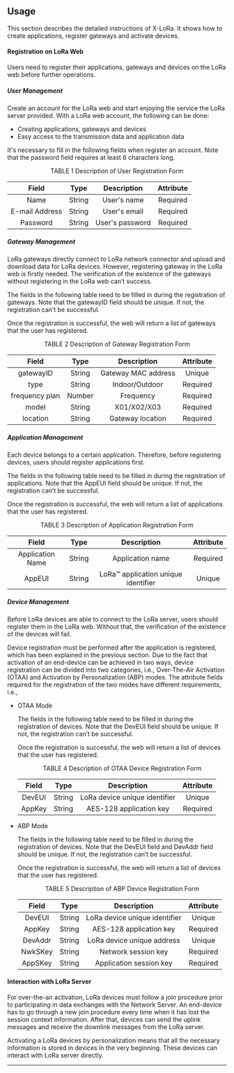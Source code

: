 ## Usage

This section describes the detailed instructions of X-LoRa. It shows how to create applications, register gateways and activate devices.

#### Registration on LoRa Web

Users need to register their applications, gateways and devices on the LoRa web before further operations.

##### User Management

Create an account for the LoRa web and start enjoying the service the LoRa server provided. With a LoRa web account, the following can be done:

* Creating applications, gateways and devices
* Easy access to the transmission data and application data

It's necessary to fill in the following fields when register an account. Note that the password field requires at least 6 characters long.

<center>TABLE 1 Description of User Registration Form</center>

|     Field      |  Type  |   Description   | Attribute |
| :------------: | :----: | :-------------: | :-------: |
|      Name      | String |   User's name   | Required  |
| E-mail Address | String |  User's email   | Required  |
|    Password    | String | User's password | Required  |

##### Gateway Management

LoRa gateways directly connect to LoRa network connector and upload and download data for LoRa devices. However, registering gateway in the LoRa web is firstly needed. The verification of the existence of the gateways without registering in the LoRa web can’t success.

The fields in the following table need to be filled in during the registration of gateways. Note that the gatewayID field should be unique. If not, the registration can’t be successful.

Once the registration is successful, the web will return a list of gateways that the user has registered.

<center>TABLE 2 Description of Gateway Registration Form</center>

|     Field      |  Type  |     Description     | Attribute |
| :------------: | :----: | :-----------------: | :-------: |
|   gatewayID    | String | Gateway MAC address |  Unique   |
|      type      | String |   Indoor/Outdoor    | Required  |
| frequency plan | Number |      Frequency      | Required  |
|     model      | String |     X01/X02/X03     | Required  |
|    location    | String |  Gateway location   | Required  |

##### Application Management

Each device belongs to a certain application. Therefore, before registering devices, users should register applications first.

The fields in the following table need to be filled in during the registration of applications. Note that the AppEUI field should be unique. If not, the registration can’t be successful.

Once the registration is successful, the web will return a list of applications that the user has registered.

<center>TABLE 3 Description of Application Registration Form</center>

|      Field       |  Type  |            Description             | Attribute |
| :--------------: | :----: | :--------------------------------: | :-------: |
| Application Name | String |          Application name          | Required  |
|      AppEUI      | String | LoRa™ application unique identifier |  Unique   |

##### Device Management

Before LoRa devices are able to connect to the LoRa server, users should register them in the LoRa web. Without that, the verification of the existence of the devices will fail.

Device registration must be performed after the application is registered, which has been explained in the previous section. Due to the fact that activation of an end-device can be achieved in two ways, device registration can be divided into two categories, i.e., Over-The-Air Activation (OTAA) and Activation by Personalization (ABP) modes. The attribute fields required for the registration of the two modes have different requirements, i.e.,

* OTAA Mode

  The fields in the following table need to be filled in during the registration of devices. Note that the DevEUI field should be unique. If not, the registration can’t be successful.

  Once the registration is successful, the web will return a list of devices that the user has registered.

  <center>TABLE 4 Description of OTAA Device Registration Form</center>

  | Field  |  Type  |          Description          | Attribute |
  | :----: | :----: | :---------------------------: | :-------: |
  | DevEUI | String | LoRa device unique identifier |  Unique   |
  | AppKey | String |    AES-128 application key    | Required  |

* ABP Mode

  The fields in the following table need to be filled in during the registration of devices. Note that the DevEUI field and DevAddr field should be unique. If not, the registration can’t be successful.

  Once the registration is successful, the web will return a list of devices that the user has registered.

  <center>TABLE 5 Description of ABP Device Registration Form</center>

  |  Field  |  Type  |          Description          | Attribute |
  | :-----: | :----: | :---------------------------: | :-------: |
  | DevEUI  | String | LoRa device unique identifier |  Unique   |
  | AppKey  | String |    AES-128 application key    | Required  |
  | DevAddr | String |  LoRa device unique address   |  Unique   |
  | NwkSKey | String |      Network session key      | Required  |
  | AppSKey | String |    Application session key    | Required  |

#### Interaction with LoRa Server
For over-the-air activation, LoRa devices must follow a join procedure prior to participating in data exchanges with the Network Server. An end-device has to go through a new join procedure every time when it has lost the session context information. After that, devices can send the uplink messages and receive the downlink messages from the LoRa server.

Activating a LoRa devices by personalization means that all the necessary information is stored in devices in the very beginning. These devices can interact with LoRa server directly.

---